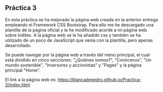 ## Práctica 3

En esta práctica se ha mejorado la página web creada en la anterior entrega empleando el Framework CSS Bootstrap. Para ello me he descargado una plantilla de la página oficial y la he modificado acorde a mi página web sobre Inditex. 
A la página web se le ha añadido css y también se ha utilizado de un poco de JavaScript que venía con la plantilla, pero apenas desarrollado.


Se puede navegar por la página web a través  del menú principal, el cual está dividido en cinco secciones: "¿Quiénes somos?", "Conócenos", "Un mundo sostenible", "Inversores y accionistas" y "Pages" y la página principal "Home".

El link a la página web es: https://blancadepedro.github.io/Practica-3/index.html
